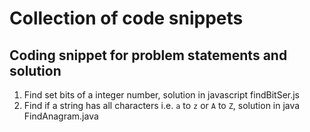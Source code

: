 # Collection of code snippets

## Coding snippet for problem statements and solution

1. Find set bits of a integer number, solution in javascript findBitSer.js
2. Find if a string has all characters i.e. `a` to `z` or `A` to `Z`, solution in java FindAnagram.java
